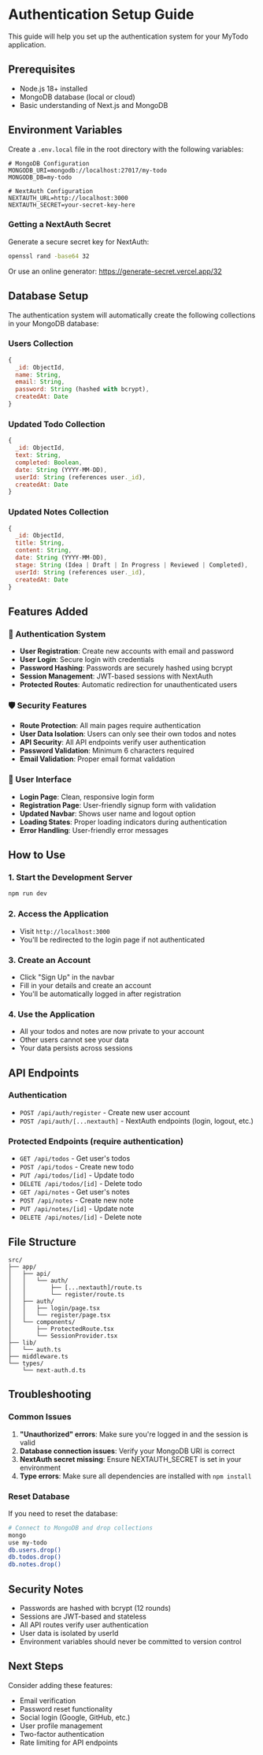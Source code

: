 # Authentication Setup Guide

This guide will help you set up the authentication system for your MyTodo application.

## Prerequisites

- Node.js 18+ installed
- MongoDB database (local or cloud)
- Basic understanding of Next.js and MongoDB

## Environment Variables

Create a `.env.local` file in the root directory with the following variables:

```env
# MongoDB Configuration
MONGODB_URI=mongodb://localhost:27017/my-todo
MONGODB_DB=my-todo

# NextAuth Configuration
NEXTAUTH_URL=http://localhost:3000
NEXTAUTH_SECRET=your-secret-key-here
```

### Getting a NextAuth Secret

Generate a secure secret key for NextAuth:

```bash
openssl rand -base64 32
```

Or use an online generator: https://generate-secret.vercel.app/32

## Database Setup

The authentication system will automatically create the following collections in your MongoDB database:

### Users Collection

```javascript
{
  _id: ObjectId,
  name: String,
  email: String,
  password: String (hashed with bcrypt),
  createdAt: Date
}
```

### Updated Todo Collection

```javascript
{
  _id: ObjectId,
  text: String,
  completed: Boolean,
  date: String (YYYY-MM-DD),
  userId: String (references user._id),
  createdAt: Date
}
```

### Updated Notes Collection

```javascript
{
  _id: ObjectId,
  title: String,
  content: String,
  date: String (YYYY-MM-DD),
  stage: String (Idea | Draft | In Progress | Reviewed | Completed),
  userId: String (references user._id),
  createdAt: Date
}
```

## Features Added

### 🔐 Authentication System

- **User Registration**: Create new accounts with email and password
- **User Login**: Secure login with credentials
- **Password Hashing**: Passwords are securely hashed using bcrypt
- **Session Management**: JWT-based sessions with NextAuth
- **Protected Routes**: Automatic redirection for unauthenticated users

### 🛡️ Security Features

- **Route Protection**: All main pages require authentication
- **User Data Isolation**: Users can only see their own todos and notes
- **API Security**: All API endpoints verify user authentication
- **Password Validation**: Minimum 6 characters required
- **Email Validation**: Proper email format validation

### 🎨 User Interface

- **Login Page**: Clean, responsive login form
- **Registration Page**: User-friendly signup form with validation
- **Updated Navbar**: Shows user name and logout option
- **Loading States**: Proper loading indicators during authentication
- **Error Handling**: User-friendly error messages

## How to Use

### 1. Start the Development Server

```bash
npm run dev
```

### 2. Access the Application

- Visit `http://localhost:3000`
- You'll be redirected to the login page if not authenticated

### 3. Create an Account

- Click "Sign Up" in the navbar
- Fill in your details and create an account
- You'll be automatically logged in after registration

### 4. Use the Application

- All your todos and notes are now private to your account
- Other users cannot see your data
- Your data persists across sessions

## API Endpoints

### Authentication

- `POST /api/auth/register` - Create new user account
- `POST /api/auth/[...nextauth]` - NextAuth endpoints (login, logout, etc.)

### Protected Endpoints (require authentication)

- `GET /api/todos` - Get user's todos
- `POST /api/todos` - Create new todo
- `PUT /api/todos/[id]` - Update todo
- `DELETE /api/todos/[id]` - Delete todo
- `GET /api/notes` - Get user's notes
- `POST /api/notes` - Create new note
- `PUT /api/notes/[id]` - Update note
- `DELETE /api/notes/[id]` - Delete note

## File Structure

```
src/
├── app/
│   ├── api/
│   │   └── auth/
│   │       ├── [...nextauth]/route.ts
│   │       └── register/route.ts
│   ├── auth/
│   │   ├── login/page.tsx
│   │   └── register/page.tsx
│   └── components/
│       ├── ProtectedRoute.tsx
│       └── SessionProvider.tsx
├── lib/
│   └── auth.ts
├── middleware.ts
└── types/
    └── next-auth.d.ts
```

## Troubleshooting

### Common Issues

1. **"Unauthorized" errors**: Make sure you're logged in and the session is valid
2. **Database connection issues**: Verify your MongoDB URI is correct
3. **NextAuth secret missing**: Ensure NEXTAUTH_SECRET is set in your environment
4. **Type errors**: Make sure all dependencies are installed with `npm install`

### Reset Database

If you need to reset the database:

```bash
# Connect to MongoDB and drop collections
mongo
use my-todo
db.users.drop()
db.todos.drop()
db.notes.drop()
```

## Security Notes

- Passwords are hashed with bcrypt (12 rounds)
- Sessions are JWT-based and stateless
- All API routes verify user authentication
- User data is isolated by userId
- Environment variables should never be committed to version control

## Next Steps

Consider adding these features:

- Email verification
- Password reset functionality
- Social login (Google, GitHub, etc.)
- User profile management
- Two-factor authentication
- Rate limiting for API endpoints

